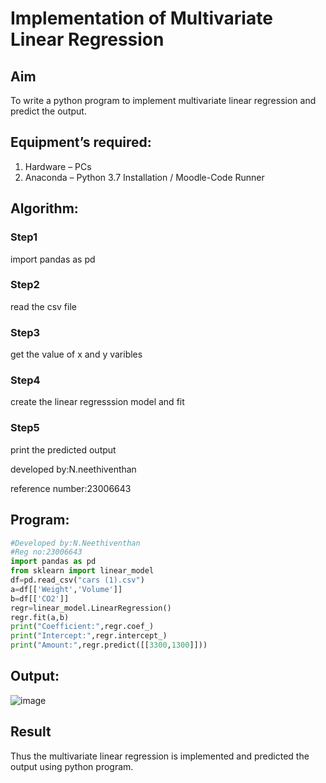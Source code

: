# Implementation of Multivariate Linear Regression
## Aim
To write a python program to implement multivariate linear regression and predict the output.
## Equipment’s required:
1.	Hardware – PCs
2.	Anaconda – Python 3.7 Installation / Moodle-Code Runner
## Algorithm:
### Step1
import pandas as pd

### Step2
read the csv file

### Step3
get the value of x and y varibles

### Step4
create the linear regresssion model and fit

### Step5
print the predicted output

developed by:N.neethiventhan

reference number:23006643

## Program:
```python
#Developed by:N.Neethiventhan
#Reg no:23006643
import pandas as pd
from sklearn import linear_model
df=pd.read_csv("cars (1).csv")
a=df[['Weight','Volume']]
b=df[['CO2']]
regr=linear_model.LinearRegression()
regr.fit(a,b)
print("Coefficient:",regr.coef_)
print("Intercept:",regr.intercept_)
print("Amount:",regr.predict([[3300,1300]]))

```
## Output:
![image](https://github.com/Neethiventhan123/Multivariate-Linear-Regression/assets/148514848/1cac2b34-33f0-4031-b6d4-500549f496b5)

## Result
Thus the multivariate linear regression is implemented and predicted the output using python program.
